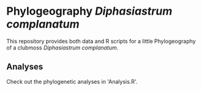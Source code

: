 # Phylogeography *Diphasiastrum complanatum*

This repository provides both data and R scripts for a little Phylogeography of a clubmoss *Diphasiastrum complanatum*.

## Analyses

Check out the phylogenetic analyses in 'Analysis.R'.

